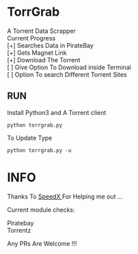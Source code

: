 # TorrGrab
A Torrent Data Scrapper
<br>
Current Progress  <br>
[+] Searches Data in PirateBay  <br>
[+] Gets Magnet Link  <br>
[+] Download The Torrent  <br>
[ ] Give Option To Download inside Terminal <br>
[ ] Option To search Different Torrent Sites  <br>


## RUN

Install Python3 and A Torrent client 
```
python torrgrab.py
```
To Update Type
```
python torrgrab.py -u 
```
# INFO

Thanks To <a href="https://github.com/TheSpeedX"> SpeedX </a> For Helping me out ...

Current module checks: 

Piratebay<br>
Torrentz


Any PRs Are Welcome !!!
